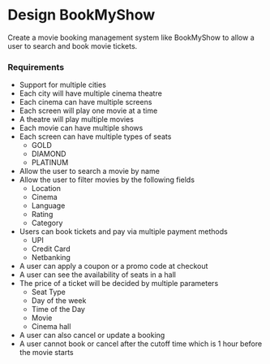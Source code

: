# Design BookMyShow

Create a movie booking management system like BookMyShow to allow a user to search and book movie tickets.

### Requirements
* Support for multiple cities
* Each city will have multiple cinema theatre
* Each cinema can have multiple screens
* Each screen will play one movie at a time
* A theatre will play multiple movies
* Each movie can have multiple shows
* Each screen can have multiple types of seats
  * GOLD
  * DIAMOND
  * PLATINUM
* Allow the user to search a movie by name
* Allow the user to filter movies by the following fields
  * Location
  * Cinema 
  * Language 
  * Rating 
  * Category
* Users can book tickets and pay via multiple payment methods
  * UPI 
  * Credit Card 
  * Netbanking
* A user can apply a coupon or a promo code at checkout
* A user can see the availability of seats in a hall
* The price of a ticket will be decided by multiple parameters
  * Seat Type 
  * Day of the week 
  * Time of the Day 
  * Movie 
  * Cinema hall
* A user can also cancel or update a booking
* A user cannot book or cancel after the cutoff time which is 1 hour before the movie starts
